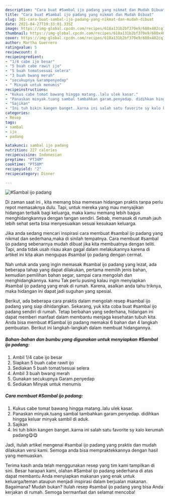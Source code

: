 ```yaml
---
description: "Cara buat #Sambal ijo padang yang nikmat dan Mudah Dibuat"
title: "Cara buat #Sambal ijo padang yang nikmat dan Mudah Dibuat"
slug: 301-cara-buat-sambal-ijo-padang-yang-nikmat-dan-mudah-dibuat
date: 2021-04-27T19:33:01.335Z
image: https://img-global.cpcdn.com/recipes/618a131b2bf370e9/680x482cq70/sambal-ijo-padang-foto-resep-utama.jpg
thumbnail: https://img-global.cpcdn.com/recipes/618a131b2bf370e9/680x482cq70/sambal-ijo-padang-foto-resep-utama.jpg
cover: https://img-global.cpcdn.com/recipes/618a131b2bf370e9/680x482cq70/sambal-ijo-padang-foto-resep-utama.jpg
author: Martha Guerrero
ratingvalue: 5
reviewcount: 8
recipeingredient:
- "1/4 cabe ijo besar"
- "5 buah cabe rawit ijo"
- "5 buah tomatsesuai selera"
- "3 buah bwang merah"
- "secukupnya Garampenyedap"
- " Minyak untuk menumis"
recipeinstructions:
- "Kukus cabe tomat bawang hingga matang..lalu ulek kasar."
- "Panaskan minyak.tuang sambal tambahkan garam.penyedap. didihkan hingga keluar minyak sambil di aduk."
- "Sajikan"
- "Ini tuh bikin kangen banget..karna ini salah satu favorite sy kalo kerumah padang😋😋"
categories:
- Resep
tags:
- sambal
- ijo
- padang

katakunci: sambal ijo padang 
nutrition: 227 calories
recipecuisine: Indonesian
preptime: "PT34M"
cooktime: "PT58M"
recipeyield: "2"
recipecategory: Dinner

---
```



![#Sambal ijo padang](https://img-global.cpcdn.com/recipes/618a131b2bf370e9/680x482cq70/sambal-ijo-padang-foto-resep-utama.jpg)

Di zaman  saat ini , kita memang bisa memesan hidangan praktis tanpa perlu repot memasaknya dulu. Tapi, untuk mereka yang mau menyajikan hidangan terbaik bagi keluarga, maka kamu memang lebih bagus menghidangkannya dengan tangan sendiri. Sebab, memasak di rumah jauh lebih sehat serta bisa menyesuaikan sesuai kesukaan keluarga.

Jika anda sedang mencari inspirasi cara membuat #sambal ijo padang yang nikmat dan sederhana,maka di sinilah tempatnya. Cara membuat #sambal ijo padang  sebenarnya mudah dibuat jika kita membuatnya dengan teliti. Tapi, anda tidak usah risau akan gagal dalam melakukannya 
karena di artikel ini kita akan mengupas #sambal ijo padang dengan cermat.  



Nah untuk anda yang ingin memasak #sambal ijo padang yang lezat, ada beberapa tahap yang dapat dilakukan, pertama memilih jenis bahan, kemudian pemilihan bahan segar, sampai cara mengolah dan menghidangkannya. kamu Tak perlu pusing kalau ingin menyiapkan #sambal ijo padang yang enak di rumah. Karena, asalkan anda  tahu triknya, maka hidangan ini dapat jadi suguhan yang spesial.

Berikut, ada beberapa cara praktis  dalam mengolah resep #sambal ijo padang yang siap dihidangkan. Sekarang, yuk kita coba buat #sambal ijo padang sendiri di rumah. Tetap berbahan yang sederhana, hidangan ini dapat memberi manfaat dalam membantu menjaga kesehatan tubuh kita. Anda bisa membuat #Sambal ijo padang memakai 6 bahan dan 4 langkah pembuatan. Berikut ini langkah-langkah dalam membuat hidangannya.

<!--inarticleads1-->

##### Bahan-bahan dan bumbu yang digunakan untuk menyiapkan #Sambal ijo padang:

1. Ambil 1/4 cabe ijo besar
1. Siapkan 5 buah cabe rawit ijo
1. Sediakan 5 buah tomat/sesuai selera
1. Ambil 3 buah bwang merah
1. Gunakan secukupnya Garam.penyedap
1. Sediakan  Minyak untuk menumis




<!--inarticleads2-->

##### Cara membuat #Sambal ijo padang:

1. Kukus cabe tomat bawang hingga matang..lalu ulek kasar.
1. Panaskan minyak.tuang sambal tambahkan garam.penyedap. didihkan hingga keluar minyak sambil di aduk.
1. Sajikan
1. Ini tuh bikin kangen banget..karna ini salah satu favorite sy kalo kerumah padang😋😋




Jadi, itulah artikel mengenai  #sambal ijo padang  yang praktis dan mudah dilakukan versi kami. Semoga anda bisa mempraktekkannya dengan hasil yang memuaskan. 

Terima kasih anda telah menggunakan resep yang tim kami tampilkan di sini. Besar harapan kami, olahan  #Sambal ijo padang sederhana di atas dapat membantu Anda menyiapkan makanan yang enak untuk keluarga/teman ataupun menjadi inspirasi dalam berjualan makanan. Bagaimana? Mudah bukan? Itulah resep #sambal ijo padang yang bisa Anda kerjakan di rumah. Semoga bermanfaat dan selamat mencoba!

